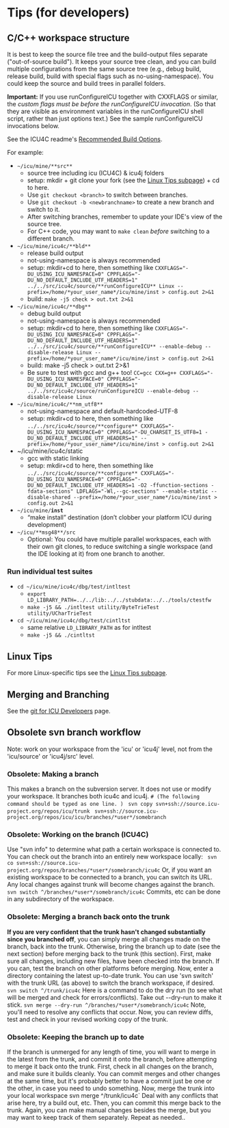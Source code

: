 # Tips (for developers)

## C/C++ workspace structure

It is best to keep the source file tree and the build-output files separate
("out-of-source build"). It keeps your source tree clean, and you can build
multiple configurations from the same source tree (e.g., debug build, release
build, build with special flags such as no-using-namespace). You could keep the
source and build trees in parallel folders.

**Important:** If you use runConfigureICU together with CXXFLAGS or similar, the
*custom flags must be before the runConfigureICU invocation*. (So that they
are visible as environment variables in the runConfigureICU shell script, rather
than just options text.) See the sample runConfigureICU invocations below.

See the ICU4C readme's [Recommended Build
Options](https://htmlpreview.github.io/?https://github.com/unicode-org/icu/blob/master/icu4c/readme.html#RecBuild).

For example:

*   `~/icu/mine/**src**`
    *   source tree including icu (ICU4C) & icu4j folders
    *   setup: mkdir + git clone your fork (see the [Linux Tips
        subpage](linux.md)) + cd to here.
    *   Use `git checkout <branch>` to switch between branches.
    *   Use `git checkout -b <newbranchname>` to create a new branch and switch
        to it.
    *   After switching branches, remember to update your IDE's view of the
        source tree.
    *   For C++ code, you may want to `make clean` *before* switching to a
        different branch.
*   `~/icu/mine/icu4c/**bld**`
    *   release build output
    *   not-using-namespace is always recommended
    *   setup: mkdir+cd to here, then something like
        `CXXFLAGS="-DU_USING_ICU_NAMESPACE=0"
        CPPFLAGS="-DU_NO_DEFAULT_INCLUDE_UTF_HEADERS=1"
        ../../src/icu4c/source/**runConfigureICU** Linux
        --prefix=/home/*your_user_name*/icu/mine/inst > config.out 2>&1`
    *   build: `make -j5 check > out.txt 2>&1`
*   `~/icu/mine/icu4c/**dbg**`
    *   debug build output
    *   not-using-namespace is always recommended
    *   setup: mkdir+cd to here, then something like
        `CXXFLAGS="-DU_USING_ICU_NAMESPACE=0"
        CPPFLAGS="-DU_NO_DEFAULT_INCLUDE_UTF_HEADERS=1"
        ../../src/icu4c/source/**runConfigureICU** --enable-debug
        --disable-release Linux --prefix=/home/*your_user_name*/icu/mine/inst >
        config.out 2>&1`
    *   build: make -j5 check > out.txt 2>&1
    *   Be sure to test with gcc and g++ too! `CC=gcc CXX=g++
        CXXFLAGS="-DU_USING_ICU_NAMESPACE=0"
        CPPFLAGS="-DU_NO_DEFAULT_INCLUDE_UTF_HEADERS=1"
        ../../src/icu4c/source/runConfigureICU --enable-debug --disable-release
        Linux`
*   `~/icu/mine/icu4c/**nm_utf8**`
    *   not-using-namespace and default-hardcoded-UTF-8
    *   setup: mkdir+cd to here, then something like
        `../../src/icu4c/source/**configure**
        CXXFLAGS="-DU_USING_ICU_NAMESPACE=0" CPPFLAGS="-DU_CHARSET_IS_UTF8=1
        -DU_NO_DEFAULT_INCLUDE_UTF_HEADERS=1"
        --prefix=/home/*your_user_name*/icu/mine/inst > config.out 2>&1`
*   ~/icu/mine/icu4c/static
    *   gcc with static linking
    *   setup: mkdir+cd to here, then something like
        `../../src/icu4c/source/**configure**
        CXXFLAGS="-DU_USING_ICU_NAMESPACE=0"
        CPPFLAGS="-DU_NO_DEFAULT_INCLUDE_UTF_HEADERS=1 -O2 -ffunction-sections
        -fdata-sections" LDFLAGS="-Wl,--gc-sections" --enable-static
        --disable-shared --prefix=/home/*your_user_name*/icu/mine/inst >
        config.out 2>&1`
*   `~/icu/mine/`**`inst`**
    *   “make install” destination (don’t clobber your platform ICU during
        development)
*   `~/icu/**msg48**/src`
    *   Optional: You could have multiple parallel workspaces, each with their
        own git clones, to reduce switching a single workspace (and the IDE
        looking at it) from one branch to another.

### Run individual test suites

*   `cd ~/icu/mine/icu4c/dbg/test/intltest`
    *   `export LD_LIBRARY_PATH=../../lib:../../stubdata:../../tools/ctestfw`
    *   `make -j5 && ./intltest utility/ByteTrieTest utility/UCharTrieTest`
*   `cd ~/icu/mine/icu4c/dbg/test/cintltst`
    *   same relative `LD_LIBRARY_PATH` as for intltest
    *   `make -j5 && ./cintltst`

## Linux Tips

For more Linux-specific tips see the [Linux Tips subpage](linux.md).

## Merging and Branching

See the [git for ICU Developers](../gitdev/index.md) page.

## Obsolete svn branch workflow

Note: work on your workspace from the 'icu' or 'icu4j' level, not from the
'icu/source' or 'icu4j/src' level.

### Obsolete: Making a branch

This makes a branch on the subversion server. It does not use or modify your
workspace. It branches both icu4c and icu4j.
`# (The following command should be typed as one line. )`
` svn copy svn+ssh://source.icu-project.org/repos/icu/trunk`
` svn+ssh://source.icu-project.org/repos/icu/icu/branches/*user*/somebranch`

### Obsolete: Working on the branch (ICU4C)

Use "svn info" to determine what path a certain workspace is connected to.
You can check out the branch into an entirely new workspace locally:
` svn co
svn+ssh://source.icu-project.org/repos/branches/*user*/somebranch/icu4c`
Or, if you want an existing workspace to be connected to a branch, you can
switch its URL.
Any local changes against trunk will become changes against the branch.
` svn switch ^/branches/*user*/somebranch/icu4c `
Commits, etc can be done in any subdirectory of the workspace.

### Obsolete: Merging a branch back onto the trunk

**If you are very confident that the trunk hasn't changed substantially since
you branched off**, you can simply merge all changes made on the branch, back
into the trunk. Otherwise, bring the branch up to date (see the next section)
before merging back to the trunk (this section).
First, make sure all changes, including new files, have been checked into the
branch. If you can, test the branch on other platforms before merging.
Now, enter a directory containing the latest up-to-date trunk. You can use 'svn
switch' with the trunk URL (as above) to switch the branch workspace, if
desired.
` svn switch ^/trunk/icu4c`
Here is a command to do the dry run (to see what will be merged and check for
errors/conflicts). Take out --dry-run to make it stick.
`svn merge --dry-run ^/branches/*user*/somebranch/icu4c`
Note, you'll need to resolve any conflicts that occur.
Now, you can review diffs, test and check in your revised working copy of the
trunk.

### Obsolete: Keeping the branch up to date

If the branch is unmerged for any length of time, you will want to merge in the
latest from the trunk, and commit it onto the branch, before attempting to merge
it back onto the trunk.
First, check in all changes on the branch, and make sure it builds cleanly. You
can commit merges and other changes at the same time, but it's probably better
to have a commit just be one or the other, in case you need to undo something.
Now, merge the trunk into your local workspace
svn merge ^/trunk/icu4c`
Deal with any conflicts that arise here, try a build out, etc.
Then, you can commit this merge back to the trunk. Again, you can make manual
changes besides the merge, but you may want to keep track of them separately.
Repeat as needed..
